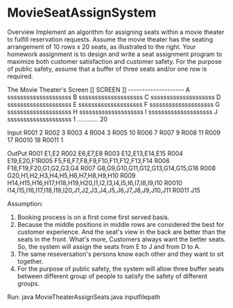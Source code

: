 # MovieSeatAssignSystem

Overview
Implement an algorithm for assigning seats within a movie theater to fulfill reservation requests. Assume the movie theater has the seating arrangement of 10 rows x 20 seats, as illustrated to the right.
Your homework assignment is to design and write a seat assignment program to maximize both customer satisfaction and customer
safety. For the purpose of public safety, assume that a buffer of three seats and/or one row is required.

The Movie Theater's Screen
        [[ SCREEN ]]
     --------------------
A    ssssssssssssssssssss
B    ssssssssssssssssssss
C    ssssssssssssssssssss
D    ssssssssssssssssssss
E    ssssssssssssssssssss
F    ssssssssssssssssssss
G    ssssssssssssssssssss
H    ssssssssssssssssssss
I    ssssssssssssssssssss
J    ssssssssssssssssssss
     1      …………       20

Input
R001 2
R002 3
R003 4
R004 3
R005 10
R006 7
R007 9
R008 11
R009 17
R0010 18
R0011 1

OutPut
R001 E1,E2
R002 E6,E7,E8
R003 E12,E13,E14,E15
R004 E19,E20,F1R005 F5,F6,F7,F8,F9,F10,F11,F12,F13,F14
R006 F18,F19,F20,G1,G2,G3,G4
R007 G8,G9,G10,G11,G12,G13,G14,G15,G16
R008 G20,H1,H2,H3,H4,H5,H6,H7,H8,H9,H10
R009 H14,H15,H16,H17,H18,H19,H20,I1,I2,I3,I4,I5,I6,I7,I8,I9,I10
R0010 I14,I15,I16,I17,I18,I19,I20,J1,J2,J3,J4,J5,J6,J7,J8,J9,J10,J11
R0011 J15

Assumption:
1. Booking process is on a first come first served basis.
2. Because the middle positions in middle rows are considered the best for customer experience. And the seat's view in the back are better than the seats in the front. What's more, Customers always want the better seats. So, the system will assign the seats from E to J and from D to A.
3. The same reseversation's persons know each other and they want to sit together. 
4. For the purpose of public safety, the system will allow three buffer seats between different group of people to satisfy the safety of different groups. 

Run:
java MovieTheaterAssignSeats.java inputfilepath
